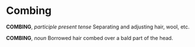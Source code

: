 # Combing

**COMBING**, _participle present tense_ Separating and adjusting hair, wool, etc.

**COMBING**, _noun_ Borrowed hair combed over a bald part of the head.